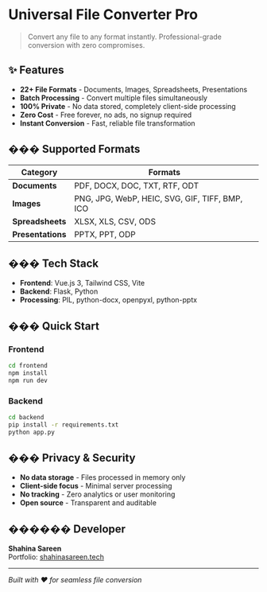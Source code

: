 # Universal File Converter Pro

> Convert any file to any format instantly. Professional-grade conversion with zero compromises.

## ✨ Features

- **22+ File Formats** - Documents, Images, Spreadsheets, Presentations
- **Batch Processing** - Convert multiple files simultaneously
- **100% Private** - No data stored, completely client-side processing
- **Zero Cost** - Free forever, no ads, no signup required
- **Instant Conversion** - Fast, reliable file transformation

## ��� Supported Formats

| Category | Formats |
|----------|---------|
| **Documents** | PDF, DOCX, DOC, TXT, RTF, ODT |
| **Images** | PNG, JPG, WebP, HEIC, SVG, GIF, TIFF, BMP, ICO |
| **Spreadsheets** | XLSX, XLS, CSV, ODS |
| **Presentations** | PPTX, PPT, ODP |

## ���️ Tech Stack

- **Frontend**: Vue.js 3, Tailwind CSS, Vite
- **Backend**: Flask, Python
- **Processing**: PIL, python-docx, openpyxl, python-pptx

## ��� Quick Start

### Frontend
```bash
cd frontend
npm install
npm run dev
```

### Backend
```bash
cd backend
pip install -r requirements.txt
python app.py
```

## ��� Privacy & Security

- **No data storage** - Files processed in memory only
- **Client-side focus** - Minimal server processing
- **No tracking** - Zero analytics or user monitoring
- **Open source** - Transparent and auditable

## ���‍��� Developer

**Shahina Sareen**  
Portfolio: [shahinasareen.tech](https://www.shahinasareen.tech)

---

*Built with ❤️ for seamless file conversion*
